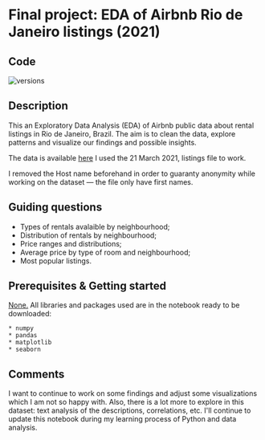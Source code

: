 # Final project: EDA of Airbnb Rio de Janeiro listings (2021)

## Code

![versions](https://img.shields.io/pypi/pyversions/pybadges.svg)

## Description

This an Exploratory Data Analysis (EDA) of Airbnb public data about rental listings in Rio de Janeiro, Brazil. The aim is to clean the data, explore patterns and visualize our findings and possible insights. 

The data is available [here](http://insideairbnb.com/get-the-data.html)
I used the 21 March 2021, listings file to work. 

I removed the Host name beforehand in order to guaranty anonymity while working on the dataset — the file only have first names.

## Guiding questions

- Types of rentals avalaible by neighbourhood;
- Distribution of rentals by neighbourhood;
- Price ranges and distributions;
- Average price by type of room and neighbourhood;
- Most popular listings.
 
## Prerequisites & Getting started

<u>None.</u> All libraries and packages used are in the notebook ready to be downloaded:

	* numpy
	* pandas
	* matplotlib
	* seaborn

## Comments

I want to continue to work on some findings and adjust some visualizations which I am not so happy with. Also, there is a lot more to explore in this dataset: text analysis of the descriptions, correlations, etc. I'll continue to update this notebook during my learning process of Python and data analysis. 

